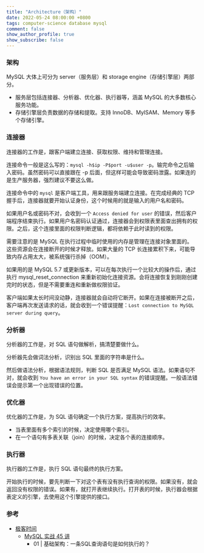 ```yaml
---
title: "Architecture（架构）"
date: 2022-05-24 08:00:00 +0800
tags: computer-science database mysql
comment: false
show_author_profile: true
show_subscribe: false
---
```


### 架构

MySQL 大体上可分为 server（服务层）和 storage engine（存储引擎层）两部分。

- 服务层包括连接器、分析器、优化器、执行器等，涵盖 MySQL 的大多数核心服务功能。
- 存储引擎层负责数据的存储和提取。支持 InnoDB、MyISAM、Memory 等多个存储引擎。

### 连接器

连接器的工作是，跟客户端建立连接、获取权限、维持和管理连接。

连接命令一般是这么写的：`mysql -h$ip -P$port -u$user -p`。输完命令之后输入密码。虽然密码可以直接跟在 -p 后面，但这样可能会导致密码泄露。如果连的是生产服务器，强烈建议不要这么做。

连接命令中的 `mysql` 是客户端工具，用来跟服务端建立连接。在完成经典的 TCP 握手后，连接器就要开始认证身份，这个时候用的就是输入的用户名和密码。

如果用户名或密码不对，会收到一个 `Access denied for user` 的错误，然后客户端程序结束执行。如果用户名密码认证通过，连接器会到权限表里面查出拥有的权限。之后，这个连接里面的权限判断逻辑，都将依赖于此时读到的权限。

需要注意的是 MySQL 在执行过程中临时使用的内存是管理在连接对象里面的。这些资源会在连接断开的时候才释放。如果大量的 TCP 长连接累积下来，可能导致内存占用太大，被系统强行杀掉（OOM）。

如果用的是 MySQL 5.7 或更新版本，可以在每次执行一个比较大的操作后，通过执行 mysql_reset_connection 来重新初始化连接资源。会将连接恢复到刚刚创建完时的状态，但是不需要重连和重新做权限验证。

客户端如果太长时间没动静，连接器就会自动将它断开。如果在连接被断开之后，客户端再次发送请求的话，就会收到一个错误提醒：`Lost connection to MySQL server during query`。

### 分析器

分析器的工作是，对 SQL 语句做解析，搞清楚要做什么。

分析器先会做词法分析，识别出 SQL 里面的字符串是什么。

然后做语法分析，根据语法规则，判断 SQL 是否满足 MySQL 语法。如果语句不对，就会收到 `You have an error in your SQL syntax` 的错误提醒。一般语法错误会提示第一个出现错误的位置。

### 优化器

优化器的工作是，为 SQL 语句确定一个执行方案，提高执行的效率。

- 当表里面有多个索引的时候，决定使用哪个索引。
- 在一个语句有多表关联（join）的时候，决定各个表的连接顺序。

### 执行器

执行器的工作是，执行 SQL 语句最终的执行方案。

开始执行的时候，要先判断一下对这个表有没有执行查询的权限。如果没有，就会返回没有权限的错误。如果有，就打开表继续执行。打开表的时候，执行器会根据表定义的引擎，去使用这个引擎提供的接口。

### 参考

- [极客时间](https://time.geekbang.org/)
  - [MySQL 实战 45 讲](https://time.geekbang.org/column/intro/100020801?tab=catalog)
    - 01 | 基础架构：一条SQL查询语句是如何执行的？